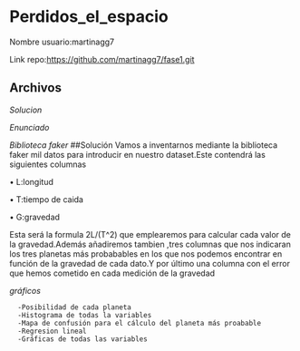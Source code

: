 # Perdidos_el_espacio
Nombre usuario:martinagg7

Link repo:https://github.com/martinagg7/fase1.git


## Archivos
   
   <em>Solucion</em>
   
   <em>Enunciado</em>
      
 <em>Biblioteca faker</em>
##Solución
 Vamos a inventarnos mediante la biblioteca faker mil datos para introducir en nuestro dataset.Este contendrá las siguientes columnas

•	L:longitud

•	T:tiempo de caida

•	G:gravedad

Esta será la formula 2L/(T^2) que emplearemos para calcular cada valor de la gravedad.Además añadiremos tambien ,tres columnas que nos indicaran los tres planetas más probabables en los que nos podemos encontrar en función de la gravedad de cada dato.Y por último una columna con el error que hemos cometido en cada medición de la gravedad

 <em>gráficos</em>
 
      -Posibilidad de cada planeta
      -Histograma de todas la variables
      -Mapa de confusión para el cálculo del planeta más proabable
      -Regresion lineal
      -Gráficas de todas las variables
     
 
